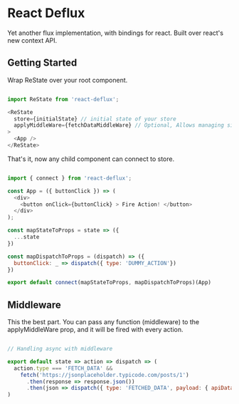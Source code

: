 # React Deflux

Yet another flux implementation, with bindings for react.
Built over react's new context API.

## Getting Started

Wrap ReState over your root component.

```javascript

import ReState from 'react-deflux';

<ReState
  store={initialState} // initial state of your store
  applyMiddleWare={fetchDataMiddleWare} // Optional, Allows managing side-effects
>
  <App />
</ReState>

```

That's it, now any child component can connect to store.

```javascript

import { connect } from 'react-deflux';

const App = ({ buttonClick }) => (
  <div>
    <button onClick={buttonClick} > Fire Action! </button>
  </div>
);

const mapStateToProps = state => ({
  ...state
})

const mapDispatchToProps = (dispatch) => ({
  buttonClick: _ => dispatch({ type: 'DUMMY_ACTION'})
})

export default connect(mapStateToProps, mapDispatchToProps)(App)

```

## Middleware

This the best part. You can pass any function (middleware) to the applyMiddleWare prop, and it will be fired with every action.

```javascript

// Handling async with middleware

export default state => action => dispatch => (
  action.type === 'FETCH_DATA' &&
    fetch('https://jsonplaceholder.typicode.com/posts/1')
      .then(response => response.json())
      .then(json => dispatch({ type: 'FETCHED_DATA', payload: { apiData: json } }))
)

```

